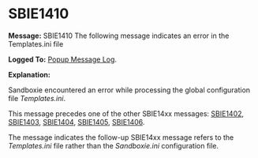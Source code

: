 # SBIE1410

**Message:** SBIE1410 The following message indicates an error in the Templates.ini file

**Logged To:** [Popup Message Log](PopupMessageLog).

**Explanation:**

Sandboxie encountered an error while processing the global configuration file _Templates.ini_.

This message precedes one of the other SBIE14xx messages: [SBIE1402](SBIE1402), [SBIE1403](ViewMenu#pgmview), [SBIE1404](SBIE1404), [SBIE1405](SBIE1405), [SBIE1406](SBIE1406).

The message indicates the follow-up SBIE14xx message refers to the _Templates.ini_ file rather than the _Sandboxie.ini_ configuration file.
